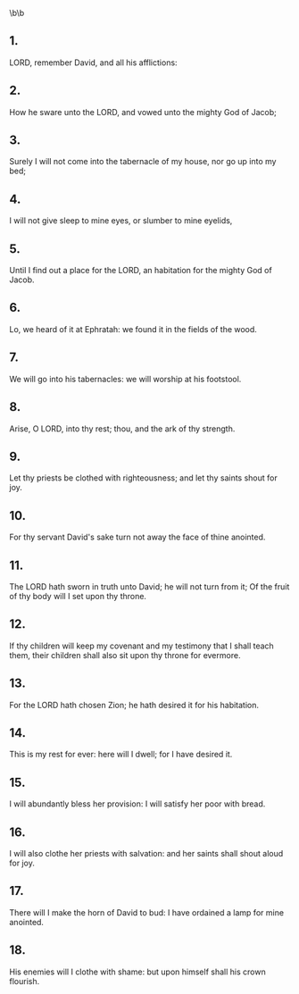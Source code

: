 \b\b
## 1.
LORD, remember David, and all his afflictions:
## 2.
How he sware unto the LORD, and vowed unto the mighty God of Jacob;
## 3.
Surely I will not come into the tabernacle of my house, nor go up into my bed;
## 4.
I will not give sleep to mine eyes, or slumber to mine eyelids,
## 5.
Until I find out a place for the LORD, an habitation for the mighty God of Jacob.
## 6.
Lo, we heard of it at Ephratah: we found it in the fields of the wood.
## 7.
We will go into his tabernacles: we will worship at his footstool.
## 8.
Arise, O LORD, into thy rest; thou, and the ark of thy strength.
## 9.
Let thy priests be clothed with righteousness; and let thy saints shout for joy.
## 10.
For thy servant David's sake turn not away the face of thine anointed.
## 11.
The LORD hath sworn in truth unto David; he will not turn from it; Of the fruit of thy body will I set upon thy throne.
## 12.
If thy children will keep my covenant and my testimony that I shall teach them, their children shall also sit upon thy throne for evermore.
## 13.
For the LORD hath chosen Zion; he hath desired it for his habitation.
## 14.
This is my rest for ever: here will I dwell; for I have desired it.
## 15.
I will abundantly bless her provision: I will satisfy her poor with bread.
## 16.
I will also clothe her priests with salvation: and her saints shall shout aloud for joy.
## 17.
There will I make the horn of David to bud: I have ordained a lamp for mine anointed.
## 18.
His enemies will I clothe with shame: but upon himself shall his crown flourish.
